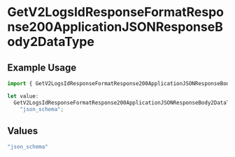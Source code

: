 # GetV2LogsIdResponseFormatResponse200ApplicationJSONResponseBody2DataType

## Example Usage

```typescript
import { GetV2LogsIdResponseFormatResponse200ApplicationJSONResponseBody2DataType } from "orq-poc-typescript-multi-env-version/models/operations";

let value:
  GetV2LogsIdResponseFormatResponse200ApplicationJSONResponseBody2DataType =
    "json_schema";
```

## Values

```typescript
"json_schema"
```